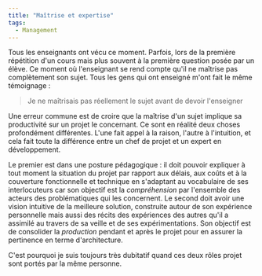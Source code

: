 ```yaml
---
title: "Maîtrise et expertise"
tags:
  - Management
---
```


Tous les enseignants ont vécu ce moment. Parfois, lors de la première répétition d'un cours mais plus souvent à la première question posée par un élève. Ce moment où l'enseignant se rend compte qu'il ne maîtrise pas complètement son sujet. Tous les gens qui ont enseigné m'ont fait le même témoignage&nbsp;:

> Je ne maîtrisais pas réellement le sujet avant de devoir l'enseigner

<!-- more -->

Une erreur commune est de croire que la maîtrise d'un sujet implique sa productivité sur un projet le concernant. Ce sont en réalité deux choses profondément différentes. L'une fait appel à la raison, l'autre à l'intuition, et cela fait toute la différence entre un chef de projet et un expert en développement.

Le premier est dans une posture pédagogique&nbsp;: il doit pouvoir expliquer à tout moment la situation du projet par rapport aux délais, aux coûts et à la couverture fonctionnelle et technique en s'adaptant au vocabulaire de ses interlocuteurs car son objectif est la _compréhension_ par l'ensemble des acteurs des problématiques qui les concernent. Le second doit avoir une vision intuitive de la meilleure solution, construite autour de son expérience personnelle mais aussi des récits des expériences des autres qu'il a assimilé au travers de sa veille et de ses expérimentations. Son objectif est de consolider la _production_ pendant et après le projet pour en assurer la pertinence en terme d'architecture.

C'est pourquoi je suis toujours très dubitatif quand ces deux rôles projet sont portés par la même personne.
